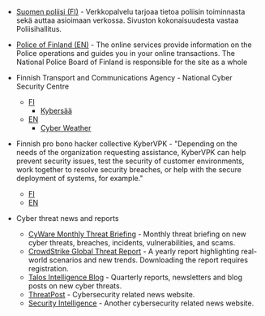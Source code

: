* [Suomen poliisi (FI)](https://poliisi.fi/) - Verkkopalvelu tarjoaa tietoa poliisin toiminnasta sekä auttaa asioimaan verkossa. Sivuston kokonaisuudesta vastaa Poliisihallitus.  
* [Police of Finland (EN)](https://poliisi.fi/en/frontpage) - The online services provide information on the Police operations and guides you in your online transactions. The National Police Board of Finland is responsible for the site as a whole
* Finnish Transport and Communications Agency - National Cyber Security Centre
  * [FI](https://www.kyberturvallisuuskeskus.fi/)
    * [Kybersää](https://www.kyberturvallisuuskeskus.fi/fi/ajankohtaista/kybersaa)
  * [EN](https://www.kyberturvallisuuskeskus.fi/en/)
    * [Cyber Weather](https://www.kyberturvallisuuskeskus.fi/en/ncsc-news/cyber-weather)

* Finnish pro bono hacker collective KyberVPK - "Depending on the needs of the organization requesting assistance, KyberVPK can help prevent security issues, test the security of customer environments, work together to resolve security breaches, or help with the secure deployment of systems, for example."
  * [FI](https://kybervpk.fi/)
  * [EN](https://kybervpk.fi/en/)

* Cyber threat news and reports
  * [CyWare Monthly Threat Briefing](https://cyware.com/monthly-threat-briefing) - Monthly threat briefing on new cyber threats, breaches, incidents, vulnerabilities, and scams.
  * [CrowdStrike Global Threat Report](https://www.crowdstrike.com/resources/reports/global-threat-report/) - A yearly report highlighting real-world scenarios and new trends. Downloading the report requires registration.
  * [Talos Intelligence Blog](https://blog.talosintelligence.com/) - Quarterly reports, newsletters and blog posts on new cyber threats. 
  * [ThreatPost](https://threatpost.com/) - Cybersecurity related news website.
  * [Security Intelligence](https://securityintelligence.com/) - Another cybersecurity related news website.
